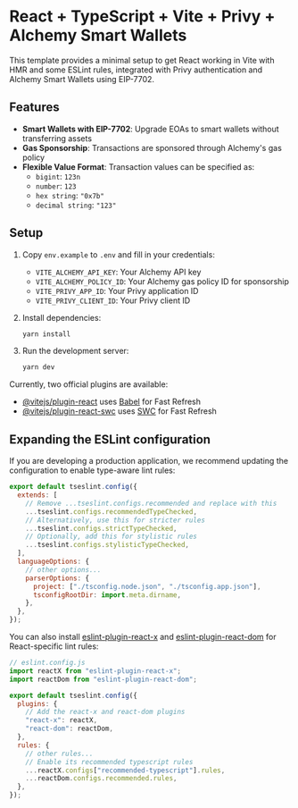 # React + TypeScript + Vite + Privy + Alchemy Smart Wallets

This template provides a minimal setup to get React working in Vite with HMR and some ESLint rules, integrated with Privy authentication and Alchemy Smart Wallets using EIP-7702.

## Features

- **Smart Wallets with EIP-7702**: Upgrade EOAs to smart wallets without transferring assets
- **Gas Sponsorship**: Transactions are sponsored through Alchemy's gas policy
- **Flexible Value Format**: Transaction values can be specified as:
  - `bigint`: `123n`
  - `number`: `123`
  - `hex string`: `"0x7b"`
  - `decimal string`: `"123"`

## Setup

1. Copy `env.example` to `.env` and fill in your credentials:

   - `VITE_ALCHEMY_API_KEY`: Your Alchemy API key
   - `VITE_ALCHEMY_POLICY_ID`: Your Alchemy gas policy ID for sponsorship
   - `VITE_PRIVY_APP_ID`: Your Privy application ID
   - `VITE_PRIVY_CLIENT_ID`: Your Privy client ID

2. Install dependencies:

   ```bash
   yarn install
   ```

3. Run the development server:
   ```bash
   yarn dev
   ```

Currently, two official plugins are available:

- [@vitejs/plugin-react](https://github.com/vitejs/vite-plugin-react/blob/main/packages/plugin-react) uses [Babel](https://babeljs.io/) for Fast Refresh
- [@vitejs/plugin-react-swc](https://github.com/vitejs/vite-plugin-react/blob/main/packages/plugin-react-swc) uses [SWC](https://swc.rs/) for Fast Refresh

## Expanding the ESLint configuration

If you are developing a production application, we recommend updating the configuration to enable type-aware lint rules:

```js
export default tseslint.config({
  extends: [
    // Remove ...tseslint.configs.recommended and replace with this
    ...tseslint.configs.recommendedTypeChecked,
    // Alternatively, use this for stricter rules
    ...tseslint.configs.strictTypeChecked,
    // Optionally, add this for stylistic rules
    ...tseslint.configs.stylisticTypeChecked,
  ],
  languageOptions: {
    // other options...
    parserOptions: {
      project: ["./tsconfig.node.json", "./tsconfig.app.json"],
      tsconfigRootDir: import.meta.dirname,
    },
  },
});
```

You can also install [eslint-plugin-react-x](https://github.com/Rel1cx/eslint-react/tree/main/packages/plugins/eslint-plugin-react-x) and [eslint-plugin-react-dom](https://github.com/Rel1cx/eslint-react/tree/main/packages/plugins/eslint-plugin-react-dom) for React-specific lint rules:

```js
// eslint.config.js
import reactX from "eslint-plugin-react-x";
import reactDom from "eslint-plugin-react-dom";

export default tseslint.config({
  plugins: {
    // Add the react-x and react-dom plugins
    "react-x": reactX,
    "react-dom": reactDom,
  },
  rules: {
    // other rules...
    // Enable its recommended typescript rules
    ...reactX.configs["recommended-typescript"].rules,
    ...reactDom.configs.recommended.rules,
  },
});
```
